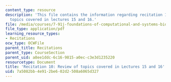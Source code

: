 ```yaml
---
content_type: resource
description: 'This file contains the information regarding recitation 10: review of
  topics covered in lectures 15 and 16.'
file: /media/courses/7-91j-foundations-of-computational-and-systems-biology-spring-2014/7a5082bb4e912be602d2508a6065d327_MIT7_91JS14_Rec_4-16-14.pdf
file_type: application/pdf
learning_resource_types:
- Recitations
ocw_type: OCWFile
parent_title: Recitations
parent_type: CourseSection
parent_uid: a8ee1ddc-6c16-9815-a0ec-c3e3d1235220
resourcetype: Document
title: 'Recitation 10: Review of topics covered in Lectures 15 and 16'
uid: 7a5082bb-4e91-2be6-02d2-508a6065d327
---
```

